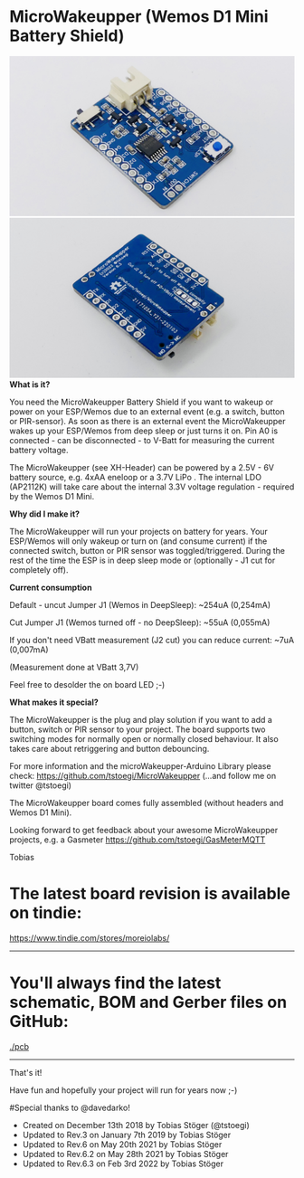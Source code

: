 # MicroWakeupper (Wemos D1 Mini Battery Shield)
![MicroWakeupper Wemos D1 Mini Battery Shield Front](./pics/6.3/P1.JPG "The MicroWakeupper Wemos D1 Mini Battery Shield Front")
![MicroWakeupper Wemos D1 Mini Battery Shield Back](./pics/6.3/P2.JPG "The MicroWakeupper Wemos D1 Mini Battery Shield Back")
**What is it?**

You need the MicroWakeupper Battery Shield if you want to wakeup or power on your ESP/Wemos due to an external event (e.g. a switch, button or PIR-sensor). As soon as there is an external event the MicroWakeupper wakes up your ESP/Wemos from deep sleep or just turns it on. Pin A0 is connected - can be disconnected - to V-Batt for measuring the current battery voltage.

The MicroWakeupper (see XH-Header) can be powered by a 2.5V - 6V battery source, e.g. 4xAA eneloop or a 3.7V LiPo . The internal LDO (AP2112K) will take care about the internal 3.3V voltage regulation - required by the Wemos D1 Mini.

**Why did I make it?**

The MicroWakeupper will run your projects on battery for years. Your ESP/Wemos will only wakeup or turn on (and consume current) if the connected switch, button or PIR sensor was toggled/triggered. During the rest of the time the ESP is in deep sleep mode or (optionally - J1 cut for completely off).

**Current consumption**

Default - uncut Jumper J1 (Wemos in DeepSleep): ~254uA (0,254mA)

Cut Jumper J1 (Wemos turned off - no DeepSleep): ~55uA (0,055mA)

If you don't need VBatt measurement (J2 cut) you can reduce current: ~7uA (0,007mA)

(Measurement done at VBatt 3,7V)

Feel free to desolder the on board LED ;-)

**What makes it special?**

The MicroWakeupper is the plug and play solution if you want to add a button, switch or PIR sensor to your project. The board supports two switching modes for normally open or normally closed behaviour. It also takes care about retriggering and button debouncing.

For more information and the microWakeupper-Arduino Library please check: https://github.com/tstoegi/MicroWakeupper
(...and follow me on twitter @tstoegi)

The MicroWakeupper board comes fully assembled (without headers and Wemos D1 Mini).

Looking forward to get feedback about your awesome MicroWakeupper projects, e.g. a Gasmeter https://github.com/tstoegi/GasMeterMQTT

Tobias


# The latest board revision is available on tindie:
https://www.tindie.com/stores/moreiolabs/

---
# You'll always find the latest schematic, BOM and Gerber files on GitHub:

[./pcb](./pcb)

---

That's it!

Have fun and hopefully your project will run for years now ;-)

#Special thanks to @davedarko!
+ Created on December 13th 2018 by Tobias Stöger (@tstoegi)  
+ Updated to Rev.3 on January 7th 2019 by Tobias Stöger
+ Updated to Rev.6 on May 20th 2021 by Tobias Stöger
+ Updated to Rev.6.2 on May 28th 2021 by Tobias Stöger
+ Updated to Rev.6.3 on Feb 3rd 2022 by Tobias Stöger
